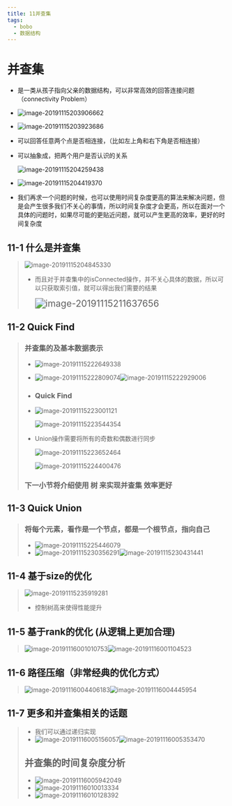 ```yaml
---
title: 11并查集
tags:
  - bobo
  - 数据结构
---
```


# 并查集

- 是一类从孩子指向父亲的数据结构，可以非常高效的回答连接问题（connectivity Problem）

- ![image-20191115203906662](https://tva1.sinaimg.cn/large/006y8mN6ly1g8z09g6jp1j30m002cabf.jpg)

- ![image-20191115203923686](https://tva1.sinaimg.cn/large/006y8mN6ly1g8z09r0f51j30bj0bhaf3.jpg)

- 可以回答任意两个点是否相连接，（比如左上角和右下角是否相连接）

- 可以抽象成，把两个用户是否认识的关系

  ![image-20191115204259438](https://tva1.sinaimg.cn/large/006y8mN6ly1g8z0dhsfoij30j909k0uy.jpg)

- ![image-20191115204419370](https://tva1.sinaimg.cn/large/006y8mN6ly1g8z0evk4vlj30di0663zy.jpg)

- 我们再求一个问题的时候，也可以使用时间复杂度更高的算法来解决问题，但是会产生很多我们不关心的事情，所以时间复杂度才会更高，所以在面对一个具体的问题时，如果尽可能的更贴近问题，就可以产生更高的效率，更好的时间复杂度



## 11-1 什么是并查集

> ![image-20191115204845330](https://tva1.sinaimg.cn/large/006y8mN6ly1g8z0jijopfj30e7093wg8.jpg)
>
> - 而且对于并查集中的isConnected操作，并不关心具体的数据，所以可以只获取索引值，就可以得出我们需要的结果
>
>   <img src="https://tva1.sinaimg.cn/large/006y8mN6ly1g8z1ci9939j309i038755.jpg" alt="image-20191115211637656" style="zoom:150%;" />

## 11-2 Quick Find 

> ### 并查集的及基本数据表示
>
> - ![image-20191115222649338](https://tva1.sinaimg.cn/large/006y8mN6ly1g8z3djmc1dj30hn084403.jpg)
>
> - ![image-20191115222809074](https://tva1.sinaimg.cn/large/006y8mN6ly1g8z3exeurfj30jy09btab.jpg)![image-20191115222929006](https://tva1.sinaimg.cn/large/006y8mN6ly1g8z3gamj8aj30jp09ddhh.jpg)
>
> - ### Quick Find
>
> - ![image-20191115223001121](https://tva1.sinaimg.cn/large/006y8mN6ly1g8z3gux4dej30m60doabx.jpg)
>
>   ![image-20191115223544354](https://tva1.sinaimg.cn/large/006y8mN6ly1g8z3mt63szj30kk09egn9.jpg)
>
> - Union操作需要将所有的奇数和偶数进行同步
>
>   ![image-20191115223652464](https://tva1.sinaimg.cn/large/006y8mN6ly1g8z3nzpvz4j30mm0cjq59.jpg)
>
>    ![image-20191115224400476](https://tva1.sinaimg.cn/large/006y8mN6ly1g8z3vfdc6mj30f608v0tr.jpg)
>
> ### 下一小节将介绍使用 树 来实现并查集 效率更好

## 11-3 Quick Union

> ### 将每个元素，看作是一个节点，都是一个根节点，指向自己
>
> - ![image-20191115225446079](https://tva1.sinaimg.cn/large/006y8mN6ly1g8z46m93whj30ly08m75y.jpg)
> - ![image-20191115230356291](https://tva1.sinaimg.cn/large/006y8mN6ly1g8z4g7cim9j30na0c2goe.jpg)![image-20191115230431441](https://tva1.sinaimg.cn/large/006y8mN6ly1g8z4gr9rsmj30fr0cwdia.jpg)

## 11-4 基于size的优化

> ![image-20191115235919281](https://tva1.sinaimg.cn/large/006y8mN6ly1g8z61s6lokj30bq097mzi.jpg)
>
> - 控制树高来使得性能提升

## 11-5 基于rank的优化 (从逻辑上更加合理)

> ![image-20191116001010753](https://tva1.sinaimg.cn/large/006y8mN6ly1g8z6d43u7gj30jl0cbacq.jpg)![image-20191116001104523](https://tva1.sinaimg.cn/large/006y8mN6ly1g8z6dzvfqbj30fm04zmym.jpg)

## 11-6 路径压缩（非常经典的优化方式）

> ![image-20191116004406183](https://tva1.sinaimg.cn/large/006y8mN6ly1g8z7cd2vwbj30k70cj76i.jpg)![image-20191116004445954](https://tva1.sinaimg.cn/large/006y8mN6ly1g8z7d1ypqgj30ku0c6n10.jpg)

## 11-7 更多和并查集相关的话题 

> - 我们可以通过递归实现
> - ![image-20191116005156057](https://tva1.sinaimg.cn/large/006y8mN6ly1g8z7ki5u15j30kn0ch42b.jpg)![image-20191116005353470](https://tva1.sinaimg.cn/large/006y8mN6ly1g8z7mjnbenj30gu05vq50.jpg)
>
> ## 并查集的时间复杂度分析
>
> - ![image-20191116005942049](https://tva1.sinaimg.cn/large/006y8mN6ly1g8z7skyu1aj30fc09hjst.jpg)
> - ![image-20191116010013334](https://tva1.sinaimg.cn/large/006y8mN6ly1g8z7t4kmvwj30h209ojth.jpg)
> - ![image-20191116010128392](https://tva1.sinaimg.cn/large/006y8mN6ly1g8z7ufj7fbj30h70bqgny.jpg)